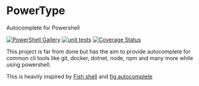 # PowerType
Autocomplete for Powershell

[![PowerShell Gallery](https://img.shields.io/powershellgallery/v/powertype)](https://www.powershellgallery.com/packages/PowerType)
[![unit tests](https://github.com/AnderssonPeter/PowerType/actions/workflows/test.yml/badge.svg?event=push)](https://github.com/AnderssonPeter/PowerType/actions/workflows/test.yml)
[![Coverage Status](https://coveralls.io/repos/github/AnderssonPeter/PowerType/badge.svg)](https://coveralls.io/github/AnderssonPeter/PowerType)

This project is far from done but has the aim to provide autocomplete for common cli tools like git, docker, dotnet, node, npm and many more while using powershell. 

This is heavily inspired by [Fish shell](https://fishshell.com/) and [fig autocomplete](https://github.com/withfig/autocomplete)

